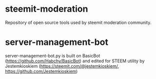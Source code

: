 # steemit-moderation
Repository of open source tools used by steemit moderation community.

# server-management-bot	
server-management-bot.py is built on BasicBot (https://github.com/Habchy/BasicBot) and edited for STEEM utility by Jestemkioskiem (https://steemit.com/@jestemkioskiem/, https://github.com/Jestemkioskiem)
